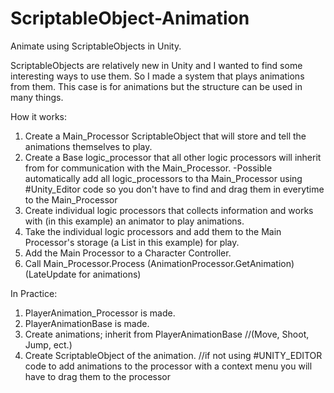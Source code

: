 # ScriptableObject-Animation
Animate using ScriptableObjects in Unity.

ScriptableObjects are relatively new in Unity and I wanted to find some interesting ways to use them. So I made a system that plays animations from them. This case is for animations but the structure can be used in many things.

How it works:
1. Create a Main_Processor ScriptableObject that will store and tell the animations themselves to play.
2. Create a Base logic_processor that all other logic processors will inherit from for communication with the Main_Processor.
    -Possible automatically add all logic_processors to tha Main_Processor using #Unity_Editor code so you don't have to find and drag          them in everytime to the Main_Processor
3. Create individual logic processors that collects information and works with (in this example) an animator to play animations.
4. Take the individual logic processors and add them to the Main Processor's storage (a List in this example) for play.
5. Add the Main Processor to a Character Controller.
6. Call Main_Processor.Process (AnimationProcessor.GetAnimation) (LateUpdate for animations)

In Practice:
1. PlayerAnimation_Processor is made.
2. PlayerAnimationBase is made.
3. Create animations; inherit from PlayerAnimationBase //(Move, Shoot, Jump, ect.)
4. Create ScriptableObject of the animation.
//if not using #UNITY_EDITOR code to add animations to the processor with a context menu you will have to drag them to the processor
